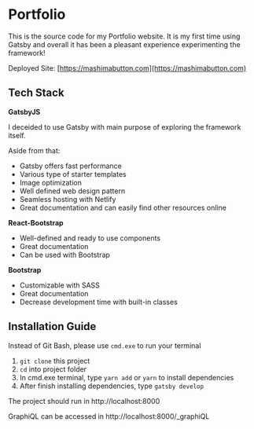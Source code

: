 # Portfolio

This is the source code for my Portfolio website. It is my first time using Gatsby and overall it has been a pleasant experience experimenting the framework!

Deployed Site: [https://mashimabutton.com](https://mashimabutton.com)

## Tech Stack
**GatsbyJS**

I deceided to use Gatsby with main purpose of exploring the framework itself. 

Aside from that:

* Gatsby offers fast performance
* Various type of starter templates
* Image optimization
* Well defined web design pattern
* Seamless hosting with Netlify 
* Great documentation and can easily find other resources online

**React-Bootstrap**
* Well-defined and ready to use components
* Great documentation
* Can be used with Bootstrap

**Bootstrap**
* Customizable with SASS
* Great documentation
* Decrease development time with built-in classes

## Installation Guide

Instead of Git Bash, please use ```cmd.exe``` to run your terminal

1. ```git clone``` this project
2. ```cd``` into project folder
3. In cmd.exe terminal, type ```yarn add``` or ```yarn``` to install dependencies
4. After finish installing dependencies, type ```gatsby develop```

The project should run in http://localhost:8000

GraphiQL can be accessed in http://localhost:8000/_graphiQL
